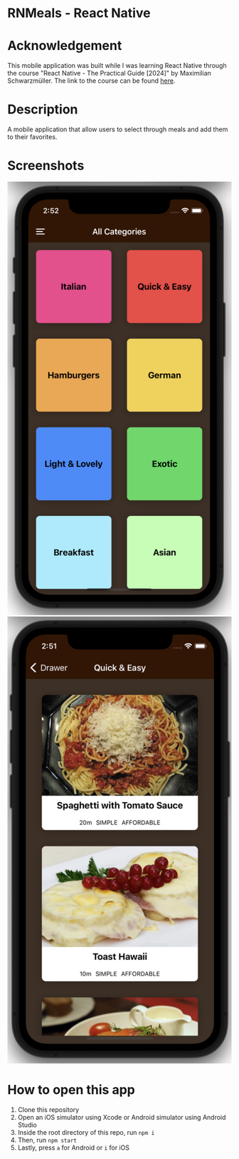 # RNMeals - React Native

# Acknowledgement

This mobile application was built while I was learning React Native through the course "React Native - The Practical Guide [2024]" by Maximilian Schwarzmüller.
The link to the course can be found [here](https://www.udemy.com/course/react-native-the-practical-guide/?couponCode=CMCPSALE24#instructor-2).

# Description

A mobile application that allow users to select through meals and add them to their favorites.


# Screenshots

![](./img/RNMeals1.png)
![](./img/RNMeals2.png)

# How to open this app
1. Clone this repository
2. Open an iOS simulator using Xcode or Android simulator using Android Studio
3. Inside the root directory of this repo, run `npm i`
4. Then, run `npm start`
5. Lastly, press `a` for Android or `i` for iOS
